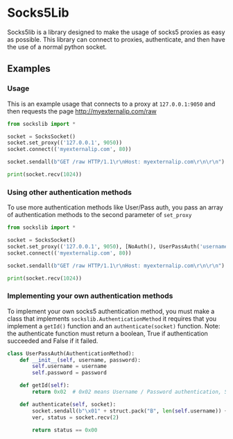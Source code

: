
# Socks5Lib

Socks5lib is a library designed to make the usage of socks5 proxies as easy as possible.
This library can connect to proxies, authenticate, and then have the use of a normal python socket.

## Examples
### Usage
This is an example usage that connects to a proxy at `127.0.0.1:9050` and then requests the page http://myexternalip.com/raw
```python
from sockslib import *

socket = SocksSocket()
socket.set_proxy(('127.0.0.1', 9050))
socket.connect(('myexternalip.com', 80))

socket.sendall(b"GET /raw HTTP/1.1\r\nHost: myexternalip.com\r\n\r\n")

print(socket.recv(1024))
```
### Using other authentication methods
To use more authentication methods like User/Pass auth, you pass an array of authentication methods to the second parameter of `set_proxy`
```python
from sockslib import *

socket = SocksSocket()
socket.set_proxy(('127.0.0.1', 9050), [NoAuth(), UserPassAuth('username', 'password')])
socket.connect(('myexternalip.com', 80))

socket.sendall(b"GET /raw HTTP/1.1\r\nHost: myexternalip.com\r\n\r\n")

print(socket.recv(1024))
```

### Implementing your own authentication methods
To implement your own socks5 authentication method, you must make a class that implements `sockslib.AuthenticationMethod` it requires that you implement a `getId()` function and an `authenticate(socket)` function. Note: the authenticate function must return a boolean, True if authentication succeeded and False if it failed.

```python
class UserPassAuth(AuthenticationMethod):
    def __init__(self, username, password):
        self.username = username
        self.password = password

    def getId(self):
        return 0x02  # 0x02 means Username / Password authentication, See https://en.wikipedia.org/wiki/SOCKS#SOCKS5 for a list of all authentication ID's

    def authenticate(self, socket):
        socket.sendall(b"\x01" + struct.pack("B", len(self.username)) + self.username.encode() + struct.pack("B", len(self.password)) + self.password.encode())
        ver, status = socket.recv(2)

        return status == 0x00
```

